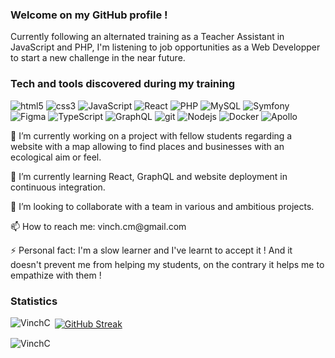 ### Welcome on my GitHub profile !

<p>Currently following an alternated training as a Teacher Assistant in JavaScript and PHP, I'm listening to job opportunities as a Web Developper to start a new challenge in the near future.</p>

### Tech and tools discovered during my training

<p>
  <img alt="html5" src="https://img.shields.io/badge/-HTML5-E34F26?style=flat-square&logo=html5&logoColor=white" />
  <img alt="css3" src="https://img.shields.io/badge/-CSS3-264de4?style=flat-square&logo=css3&logoColor=white" />
  <img alt="JavaScript" src="https://img.shields.io/badge/-JavaScript-F0DB4F?style=flat-square&logo=JavaScript&logoColor=white" />
  <img alt="React" src="https://img.shields.io/badge/-React-45b8d8?style=flat-square&logo=react&logoColor=white" />
  <img alt="PHP" src="https://img.shields.io/badge/-PHP-777BB3?style=flat-square&logo=PHP&logoColor=white" />
  <img alt="MySQL" src="https://img.shields.io/badge/-MySQL-F29111?style=flat-square&logo=MySQL&logoColor=white" />
  <img alt="Symfony" src="https://img.shields.io/badge/-Symfony-000000?style=flat-square&logo=Symfony&logoColor=white" />
  <img alt="Figma" src="https://img.shields.io/badge/-Figma-a259ff?style=flat-square&logo=Figma&logoColor=white" />
  <img alt="TypeScript" src="https://img.shields.io/badge/-TypeScript-007ACC?style=flat-square&logo=typescript&logoColor=white" />
  <img alt="GraphQL" src="https://img.shields.io/badge/-GraphQL-E535AB?style=flat-square&logo=graphql&logoColor=white" />
  <img alt="git" src="https://img.shields.io/badge/-Git-F14E32?style=flat-square&logo=git&logoColor=white" />
  <img alt="Nodejs" src="https://img.shields.io/badge/-Nodejs-44883e?style=flat-square&logo=Node.js&logoColor=white" />
  <img alt="Docker" src="https://img.shields.io/badge/-Docker-0db7ed?style=flat-square&logo=docker&logoColor=white" />
  <img alt="Apollo" src="https://img.shields.io/badge/-Apollo%20GraphQL-311C87?style=flat-square&logo=apollo-graphql&logoColor=white" />
</p>

<p>🔭 I’m currently working on a project with fellow students regarding a website with a map allowing to find places and businesses with an ecological aim or feel.</p>

<p>🌱 I’m currently learning React, GraphQL and website deployment in continuous integration.</p>

<p>👯 I’m looking to collaborate with a team in various and ambitious projects. </p>

<p>📫 How to reach me: vinch.cm@gmail.com</p>

<p>⚡ Personal fact: I'm a slow learner and I've learnt to accept it ! And it doesn't prevent me from helping my students, on the contrary it helps me to empathize with them !</p>

### Statistics

<p><img align="left" src="https://github-readme-stats.vercel.app/api/top-langs?username=VinchC&show_icons=true&locale=en&layout=compact&card_width=400" alt="VinchC" /></p>

<p>&nbsp;<a href="https://git.io/streak-stats"><img align="center" src="https://github-readme-streak-stats.herokuapp.com?user=VinchC&hide_border=true&mode=weekly&card_width=400" alt="GitHub Streak" /></a></p>

<p><img src="https://github-readme-stats.vercel.app/api?username=VinchC&show_icons=true&locale=en" alt="VinchC" /></p>
